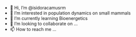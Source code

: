 - 👋 Hi, I’m @isidoracamusrm
- 👀 I’m interested in population dynamics on small mammals
- 🌱 I’m currently learning Bioenergetics
- 💞️ I’m looking to collaborate on ...
- 📫 How to reach me ...

<!---
isidoracamusrm/isidoracamusrm is a ✨ special ✨ repository because its `README.md` (this file) appears on your GitHub profile.
You can click the Preview link to take a look at your changes.
--->
